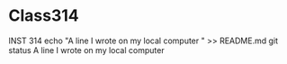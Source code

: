 # Class314
INST 314 
echo "A line I wrote on my local computer  " >> README.md
git status
A line I wrote on my local computer  
